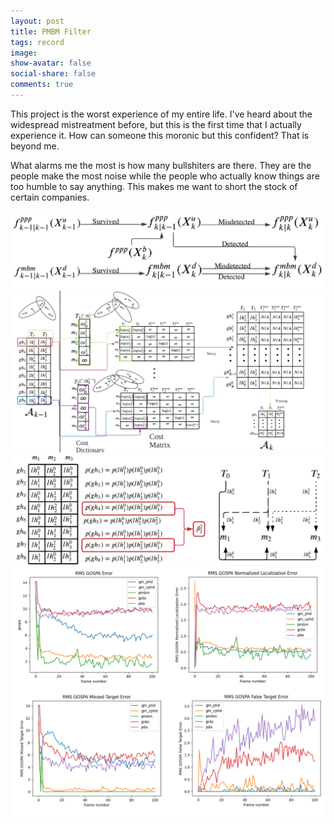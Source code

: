 ```yaml
---
layout: post
title: PMBM Filter
tags: record
image:
show-avatar: false
social-share: false
comments: true
---
```


This project is the worst experience of my entire life. I've heard about the widespread mistreatment before, but this is the first time that I actually experience it. How can someone this moronic but this confident? That is beyond me.

What alarms me the most is how many bullshiters are there. They are the people make the most noise while the people who actually know things are too humble to say anything. This makes me want to short the stock of certain companies.

![1](/assets/img/PMBM/PMBM_Recursion.png)
![1](/assets/img/PMBM/PMBM.png)
![1](/assets/img/PMBM/MarginalProbability.png)
![1](/assets/img/PMBM/Simulation.png)